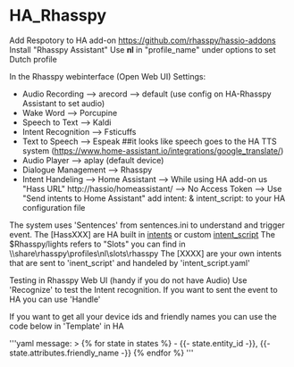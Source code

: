 # HA_Rhasspy

Add Respotory to HA add-on
https://github.com/rhasspy/hassio-addons
Install "Rhasspy Assistant"
Use **nl** in "profile_name" under options to set Dutch profile

In the Rhasspy webinterface (Open Web UI)
Settings:
- Audio Recording --> arecord --> default (use config on HA-Rhasspy Assistant to set audio)
- Wake Word --> Porcupine
- Speech to Text --> Kaldi
- Intent Recognition --> Fsticuffs
- Text to Speech --> Espeak ##it looks like speech goes to the HA TTS system (https://www.home-assistant.io/integrations/google_translate/)
- Audio Player --> aplay (default device)
- Dialogue Management --> Rhasspy
- Intent Handeling --> Home Assistant 
--> While using HA add-on us "Hass URL" http://hassio/homeassistant/
--> No Access Token
--> Use "Send intents to Home Assistant" add intent: & intent_script: to your HA configuration file

The system uses 'Sentences' from sentences.ini to understand and trigger event. 
The [HassXXX] are HA built in [intents](https://developers.home-assistant.io/docs/intent_builtin) or custom [intent_script](https://www.home-assistant.io/integrations/intent_script )
The $Rhasspy/lights refers to "Slots" you can find in \\<internal IP>\share\rhasspy\profiles\nl\slots\rhasspy
The [XXXX] are your own intents that are sent to 'inent_script' and handeled by 'intent_script.yaml'

Testing in Rhasspy Web UI (handy if you do not have Audio)
Use 'Recognize' to test the Intent recognition. If you want to sent the event to HA you can use 'Handle'

If you want to get all your device ids and friendly names you can use the code below in 'Template' in HA

  '''yaml
  message: >
        {% for state in states %}
          - {{- state.entity_id -}}, {{- state.attributes.friendly_name -}}
        {% endfor %}
  '''
